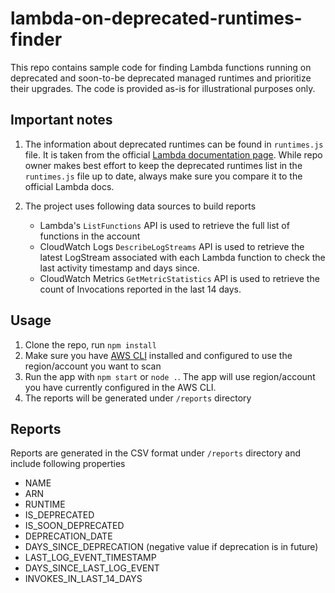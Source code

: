 # lambda-on-deprecated-runtimes-finder

This repo contains sample code for finding Lambda functions running on deprecated and soon-to-be deprecated managed runtimes and prioritize their upgrades. The code is provided as-is for illustrational purposes only. 

## Important notes
1. The information about deprecated runtimes can be found in `runtimes.js` file. It is taken from the official [Lambda documentation page](https://docs.aws.amazon.com/lambda/latest/dg/lambda-runtimes.html#runtimes-deprecated). While repo owner makes best effort to keep the deprecated runtimes list in the `runtimes.js` file up to date, always make sure you compare it to the official Lambda docs.  

4. The project uses following data sources to build reports
   * Lambda's `ListFunctions` API is used to retrieve the full list of functions in the account
   * CloudWatch Logs `DescribeLogStreams` API is used to retrieve the latest LogStream associated with each Lambda function to check the last activity timestamp and days since. 
   * CloudWatch Metrics `GetMetricStatistics` API is used to retrieve the count of Invocations reported in the last 14 days.

## Usage
1. Clone the repo, run `npm install`
2. Make sure you have [AWS CLI](https://aws.amazon.com/cli/) installed and configured to use the region/account you want to scan
3. Run the app with `npm start` or `node .`. The app will use region/account you have currently configured in the AWS CLI. 
4. The reports will be generated under `/reports` directory

## Reports

Reports are generated in the CSV format under `/reports` directory and include following properties

* NAME
* ARN
* RUNTIME
* IS_DEPRECATED
* IS_SOON_DEPRECATED
* DEPRECATION_DATE
* DAYS_SINCE_DEPRECATION (negative value if deprecation is in future)
* LAST_LOG_EVENT_TIMESTAMP
* DAYS_SINCE_LAST_LOG_EVENT
* INVOKES_IN_LAST_14_DAYS

